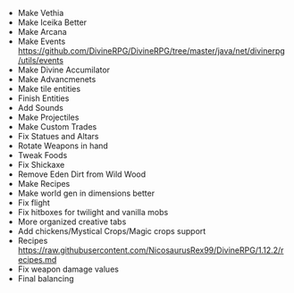 - Make Vethia
- Make Iceika Better
- Make Arcana
- Make Events https://github.com/DivineRPG/DivineRPG/tree/master/java/net/divinerpg/utils/events
- Make Divine Accumilator
- Make Advancmenets
- Make tile entities
- Finish Entities
- Add Sounds
- Make Projectiles
- Make Custom Trades
- Fix Statues and Altars
- Rotate Weapons in hand
- Tweak Foods
- Fix Shickaxe
- Remove Eden Dirt from Wild Wood
- Make Recipes
- Make world gen in dimensions better
- Fix flight
- Fix hitboxes for twilight and vanilla mobs
- More organized creative tabs
- Add chickens/Mystical Crops/Magic crops support
- Recipes https://raw.githubusercontent.com/NicosaurusRex99/DivineRPG/1.12.2/recipes.md
- Fix weapon damage values
- Final balancing